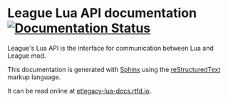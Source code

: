 # League Lua API documentation [![Documentation Status](https://readthedocs.org/projects/etlegacy-lua-docs/badge/?version=latest)](http://etlegacy-lua-docs.readthedocs.io/en/latest/?badge=latest)

League's Lua API is the interface for communication between Lua and League mod.

This documentation is generated with [Sphinx](http://www.sphinx-doc.org/) using the [reStructuredText](http://www.sphinx-doc.org/en/stable/rest.html) markup language.

It can be read online at [etlegacy-lua-docs.rtfd.io](http://etlegacy-lua-docs.rtfd.io).
